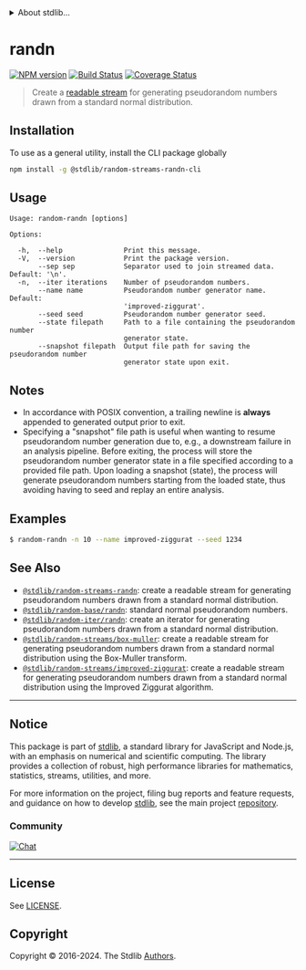 <!--

@license Apache-2.0

Copyright (c) 2018 The Stdlib Authors.

Licensed under the Apache License, Version 2.0 (the "License");
you may not use this file except in compliance with the License.
You may obtain a copy of the License at

   http://www.apache.org/licenses/LICENSE-2.0

Unless required by applicable law or agreed to in writing, software
distributed under the License is distributed on an "AS IS" BASIS,
WITHOUT WARRANTIES OR CONDITIONS OF ANY KIND, either express or implied.
See the License for the specific language governing permissions and
limitations under the License.

-->


<details>
  <summary>
    About stdlib...
  </summary>
  <p>We believe in a future in which the web is a preferred environment for numerical computation. To help realize this future, we've built stdlib. stdlib is a standard library, with an emphasis on numerical and scientific computation, written in JavaScript (and C) for execution in browsers and in Node.js.</p>
  <p>The library is fully decomposable, being architected in such a way that you can swap out and mix and match APIs and functionality to cater to your exact preferences and use cases.</p>
  <p>When you use stdlib, you can be absolutely certain that you are using the most thorough, rigorous, well-written, studied, documented, tested, measured, and high-quality code out there.</p>
  <p>To join us in bringing numerical computing to the web, get started by checking us out on <a href="https://github.com/stdlib-js/stdlib">GitHub</a>, and please consider <a href="https://opencollective.com/stdlib">financially supporting stdlib</a>. We greatly appreciate your continued support!</p>
</details>

# randn

[![NPM version][npm-image]][npm-url] [![Build Status][test-image]][test-url] [![Coverage Status][coverage-image]][coverage-url] <!-- [![dependencies][dependencies-image]][dependencies-url] -->

> Create a [readable stream][readable-stream] for generating pseudorandom numbers drawn from a standard normal distribution.









<!-- Section for describing a command-line interface. -->



<section class="cli">



<section class="installation">

## Installation

To use as a general utility, install the CLI package globally

```bash
npm install -g @stdlib/random-streams-randn-cli
```

</section>
<!-- CLI usage documentation. -->


<section class="usage">

## Usage

```text
Usage: random-randn [options]

Options:

  -h,  --help               Print this message.
  -V,  --version            Print the package version.
       --sep sep            Separator used to join streamed data. Default: '\n'.
  -n,  --iter iterations    Number of pseudorandom numbers.
       --name name          Pseudorandom number generator name. Default:
                            'improved-ziggurat'.
       --seed seed          Pseudorandom number generator seed.
       --state filepath     Path to a file containing the pseudorandom number
                            generator state.
       --snapshot filepath  Output file path for saving the pseudorandom number
                            generator state upon exit.
```

</section>

<!-- /.usage -->

<!-- CLI usage notes. Make sure to keep an empty line after the `section` element and another before the `/section` close. -->

<section class="notes">

## Notes

-   In accordance with POSIX convention, a trailing newline is **always** appended to generated output prior to exit.
-   Specifying a "snapshot" file path is useful when wanting to resume pseudorandom number generation due to, e.g., a downstream failure in an analysis pipeline. Before exiting, the process will store the pseudorandom number generator state in a file specified according to a provided file path. Upon loading a snapshot (state), the process will generate pseudorandom numbers starting from the loaded state, thus avoiding having to seed and replay an entire analysis.

</section>

<!-- /.notes -->

<!-- CLI usage examples. -->

<section class="examples">

## Examples

```bash
$ random-randn -n 10 --name improved-ziggurat --seed 1234
```

</section>

<!-- /.examples -->

</section>

<!-- /.cli -->

<!-- Section for related `stdlib` packages. Do not manually edit this section, as it is automatically populated. -->

<section class="related">

## See Also

-   <span class="package-name">[`@stdlib/random-streams-randn`][@stdlib/random-streams-randn]</span><span class="delimiter">: </span><span class="description">create a readable stream for generating pseudorandom numbers drawn from a standard normal distribution.</span>
-   <span class="package-name">[`@stdlib/random-base/randn`][@stdlib/random/base/randn]</span><span class="delimiter">: </span><span class="description">standard normal pseudorandom numbers.</span>
-   <span class="package-name">[`@stdlib/random-iter/randn`][@stdlib/random/iter/randn]</span><span class="delimiter">: </span><span class="description">create an iterator for generating pseudorandom numbers drawn from a standard normal distribution.</span>
-   <span class="package-name">[`@stdlib/random-streams/box-muller`][@stdlib/random/streams/box-muller]</span><span class="delimiter">: </span><span class="description">create a readable stream for generating pseudorandom numbers drawn from a standard normal distribution using the Box-Muller transform.</span>
-   <span class="package-name">[`@stdlib/random-streams/improved-ziggurat`][@stdlib/random/streams/improved-ziggurat]</span><span class="delimiter">: </span><span class="description">create a readable stream for generating pseudorandom numbers drawn from a standard normal distribution using the Improved Ziggurat algorithm.</span>

</section>

<!-- /.related -->

<!-- Section for all links. Make sure to keep an empty line after the `section` element and another before the `/section` close. -->


<section class="main-repo" >

* * *

## Notice

This package is part of [stdlib][stdlib], a standard library for JavaScript and Node.js, with an emphasis on numerical and scientific computing. The library provides a collection of robust, high performance libraries for mathematics, statistics, streams, utilities, and more.

For more information on the project, filing bug reports and feature requests, and guidance on how to develop [stdlib][stdlib], see the main project [repository][stdlib].

### Community

[![Chat][chat-image]][chat-url]

---

## License

See [LICENSE][stdlib-license].


## Copyright

Copyright &copy; 2016-2024. The Stdlib [Authors][stdlib-authors].

</section>

<!-- /.stdlib -->

<!-- Section for all links. Make sure to keep an empty line after the `section` element and another before the `/section` close. -->

<section class="links">

[npm-image]: http://img.shields.io/npm/v/@stdlib/random-streams-randn-cli.svg
[npm-url]: https://npmjs.org/package/@stdlib/random-streams-randn-cli

[test-image]: https://github.com/stdlib-js/random-streams-randn/actions/workflows/test.yml/badge.svg?branch=main
[test-url]: https://github.com/stdlib-js/random-streams-randn/actions/workflows/test.yml?query=branch:main

[coverage-image]: https://img.shields.io/codecov/c/github/stdlib-js/random-streams-randn/main.svg
[coverage-url]: https://codecov.io/github/stdlib-js/random-streams-randn?branch=main

<!--

[dependencies-image]: https://img.shields.io/david/stdlib-js/random-streams-randn.svg
[dependencies-url]: https://david-dm.org/stdlib-js/random-streams-randn/main

-->

[chat-image]: https://img.shields.io/gitter/room/stdlib-js/stdlib.svg
[chat-url]: https://app.gitter.im/#/room/#stdlib-js_stdlib:gitter.im

[stdlib]: https://github.com/stdlib-js/stdlib

[stdlib-authors]: https://github.com/stdlib-js/stdlib/graphs/contributors

[cli-section]: https://github.com/stdlib-js/random-streams-randn#cli
[cli-url]: https://github.com/stdlib-js/random-streams-randn/tree/cli
[@stdlib/random-streams-randn]: https://github.com/stdlib-js/random-streams-randn/tree/main

[umd]: https://github.com/umdjs/umd
[es-module]: https://developer.mozilla.org/en-US/docs/Web/JavaScript/Guide/Modules

[deno-url]: https://github.com/stdlib-js/random-streams-randn/tree/deno
[deno-readme]: https://github.com/stdlib-js/random-streams-randn/blob/deno/README.md
[umd-url]: https://github.com/stdlib-js/random-streams-randn/tree/umd
[umd-readme]: https://github.com/stdlib-js/random-streams-randn/blob/umd/README.md
[esm-url]: https://github.com/stdlib-js/random-streams-randn/tree/esm
[esm-readme]: https://github.com/stdlib-js/random-streams-randn/blob/esm/README.md
[branches-url]: https://github.com/stdlib-js/random-streams-randn/blob/main/branches.md

[stdlib-license]: https://raw.githubusercontent.com/stdlib-js/random-streams-randn/main/LICENSE

[stream]: https://nodejs.org/api/stream.html

[object-mode]: https://nodejs.org/api/stream.html#stream_object_mode

[readable-stream]: https://nodejs.org/api/stream.html

[@stdlib/random/base/improved-ziggurat]: https://github.com/stdlib-js/random-base-improved-ziggurat

[@stdlib/random/base/box-muller]: https://github.com/stdlib-js/random-base-box-muller

[@stdlib/array/uint32]: https://github.com/stdlib-js/array-uint32

<!-- <related-links> -->

[@stdlib/random/base/randn]: https://github.com/stdlib-js/random-base-randn

[@stdlib/random/iter/randn]: https://github.com/stdlib-js/random-iter-randn

[@stdlib/random/streams/box-muller]: https://github.com/stdlib-js/random-streams-box-muller

[@stdlib/random/streams/improved-ziggurat]: https://github.com/stdlib-js/random-streams-improved-ziggurat

<!-- </related-links> -->

</section>

<!-- /.links -->
